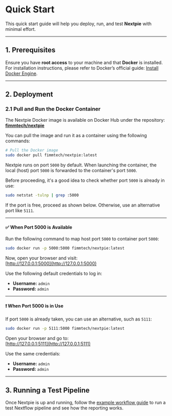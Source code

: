 # Quick Start

This quick start guide will help you deploy, run, and test **Nextpie** with minimal effort.

---

## 1. Prerequisites

Ensure you have **root access** to your machine and that **Docker** is installed. For installation instructions, please refer to Docker’s official guide: [Install Docker Engine](https://docs.docker.com/engine/install/).

---

## 2. Deployment

### 2.1 Pull and Run the Docker Container

The Nextpie Docker image is available on Docker Hub under the repository:  
[**fimmtech/nextpie**](https://hub.docker.com/repository/docker/fimmtech/nextpie/general)

You can pull the image and run it as a container using the following commands:

```bash
# Pull the Docker image
sudo docker pull fimmtech/nextpie:latest
```

Nextpie runs on port `5000` by default. When launching the container, the local (host) port `5000` is forwarded to the container's port `5000`.

Before proceeding, it's a good idea to check whether port `5000` is already in use:

```bash
sudo netstat -tulnp | grep :5000
```

If the port is free, proceed as shown below. Otherwise, use an alternative port like `5111`.

---

#### ✅ When Port 5000 is Available

Run the following command to map host port `5000` to container port `5000`:

```bash
sudo docker run -p 5000:5000 fimmtech/nextpie:latest
```

Now, open your browser and visit:  
[http://127.0.0.1:5000](http://127.0.0.1:5000)

Use the following default credentials to log in:

- **Username:** `admin`  
- **Password:** `admin`

---

#### ❗ When Port 5000 is in Use

If port `5000` is already taken, you can use an alternative, such as `5111`:

```bash
sudo docker run -p 5111:5000 fimmtech/nextpie:latest
```

Open your browser and go to:  
[http://127.0.0.1:5111](http://127.0.0.1:5111)

Use the same credentials:

- **Username:** `admin`  
- **Password:** `admin`

---

## 3. Running a Test Pipeline

Once Nextpie is up and running, follow the [example workflow guide](nextflow-workflow.md) to run a test Nextflow pipeline and see how the reporting works.
